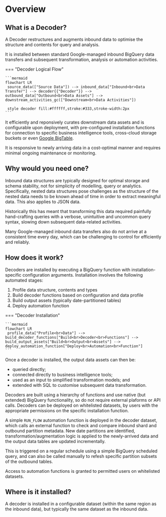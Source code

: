 # Overview
## What is a Decoder?
A Decoder restructures and augments inbound data to optimise the structure and contents for query and analysis.  

It is installed between standard Google-managed inbound BigQuery data transfers and subsequent transformation, analysis or automation activities.

=== "Decoder Logical Flow"

    ```mermaid
    flowchart LR
     source_data(["Source Data"]) --> inbound_data["Inbound<br>Data Transfer"] --> decoder{{"Decoder"}} --> outbound_data["Outbound<br>Data Assets"] --> downstream_activities_gc(["Downstream<br>Data Activities"])

     style decoder fill:#ffffff,stroke:#333,stroke-width:2px
    ```

It efficiently and reponsively curates downstream data assets and is configurable upon deployment, with pre-configured installation functions for connection to specific business intelligence tools, cross-cloud storage buckets or even [Google BigTable](https://cloud.google.com/bigtable?hl=en).

It is responsive to newly arriving data in a cost-optimal manner and requires minimal ongoing maintenance or monitoring.

## Why would you need one?
Inbound data structures are typically designed for optimal storage and schema stability, not for simplicity of modelling, query or analytics. Specifically, nested data structures pose challenges as the structure of the nested data needs to be known ahead of time in order to extract meaningful data. This also applies to JSON data.

Historically this has meant that transforming this data required painfully hand-crafting queries with a verbose, unintuitive and uncommon query syntax, slowing down subsequent data-related activities.

Many Google-managed inbound data transfers also do not arrive at a consistent time every day, which can be challenging to control for efficiently and reliably.

## How does it work?
Decoders are installed by executing a BigQuery function with installation-specific configuration arguments. Installation involves the following automated stages:

1. Profile data structure, contents and types
2. Build decoder functions based on configuration and data profile
3. Build output assets (typically date-partitioned tables)
4. Deploy automation function

=== "Decoder Installation"

    ```mermaid
    flowchart LR
     profile_data["Profile<br>Data"] --> build_decoder_functions["Build<br>Decoder<br>Functions"] --> build_output_assets["Build<br>Output<br>Assets"] --> deploy_automation_function["Deploy<br>Automation<br>Function"] 
    ```

Once a decoder is installed, the output data assets can then be:

- queried directly;
- connected directly to business intelligence tools;
- used as an input to simplified transformation models; and 
- extended with SQL to customise subsequent data transformation.

Decoders are built using a hierarchy of functions and use native (but extended) BigQuery functionality, so do not require external plaforms or API calls. Decoders can be deployed on whitelisted datasets, by users with the appropriate permissions on the specific installation function.

A simple `RUN_FLOW` automation function is deployed in the decoder dataset, which calls an external function to check and compare inbound shard and outbound partition metadata. New date partitions are identified, transformation/augmentation logic is applied to the newly-arrived data and the output data tables are updated incrementally.

This is triggered on a regular schedule using a simple BigQuery scheduled query, and can also be called manually to refesh specific partition subsets of the outbound tables.

Access to automation functions is granted to permitted users on whitelisted datasets.

## Where is it installed?
A decoder is installed in a configurable dataset (within the same region as the inbound data), but typically the same dataset as the inbound data. 
